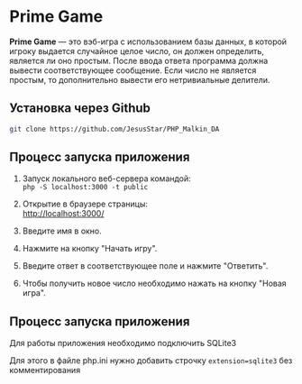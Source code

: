 # Prime Game

**Prime Game** — это вэб-игра с использованием базы данных, в которой игроку выдается случайное целое число, он должен определить, является ли оно простым. После ввода ответа программа должна вывести соответствующее сообщение. Если число не является простым, то дополнительно вывести его нетривиальные делители.

## Установка через Github
```sh
git clone https://github.com/JesusStar/PHP_Malkin_DA
```
## Процесс запуска приложения

1. Запуск локального веб-сервера командой:  
   `php -S localhost:3000 -t public`

2. Открытие в браузере страницы:  
   [http://localhost:3000/](http://localhost:3000/)

3. Введите имя в окно.

4. Нажмите на кнопку "Начать игру".

5. Введите ответ в соответствующее поле и нажмите "Ответить".

6. Чтобы получить новое число необходимо нажать на кнопку "Новая игра".

## Процесс запуска приложения
Для работы приложения необходимо подключить SQLite3

Для этого в файле php.ini нужно добавить строчку `extension=sqlite3` без комментирования






